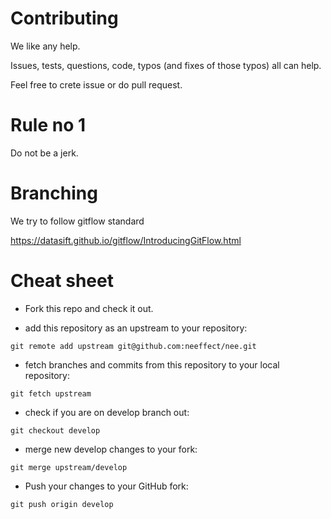 # Contributing

We like any help.

Issues, tests, questions, code, typos (and fixes of those typos)
all can help.

Feel free to crete issue or do pull request.

# Rule no 1

Do not be a jerk.


# Branching

We try to follow gitflow standard

https://datasift.github.io/gitflow/IntroducingGitFlow.html


# Cheat sheet

- Fork this repo and check it out.

- add this repository as an upstream to your repository:

`git remote add upstream git@github.com:neeffect/nee.git`

- fetch branches and commits from this repository to your local repository:

`git fetch upstream`

- check if you are on develop branch out:

`git checkout develop`

- merge new develop changes to your fork:

`git merge upstream/develop`

- Push your changes to your GitHub fork:

`git push origin develop`